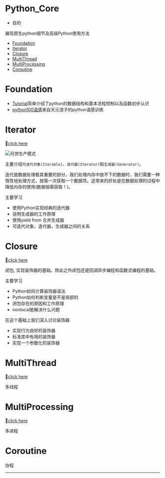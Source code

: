 # Python_Core
+ 目的

展现原生python细节及高级Python使用方法
<!-- vim-markdown-toc GFM -->

* [Foundation](#foundation)
* [Iterator](#iterator)
* [Closure](#closure)
* [MultiThread](#multithread)
* [MultiProcessing](#multiprocessing)
* [Coroutine](#coroutine)

<!-- vim-markdown-toc -->


# Foundation
+ [Tutorial][tutorial]简单介绍了python的数据结构和基本流程控制以及函数初步认识
+ [python100语感][python100]来自天元浪子的python语感训练

# Iterator
:rocket:[click here](/Iterator)

![月饼生产模式](https://i.loli.net/2021/01/11/YOMc7pdIgTablqX.gif)

主要介绍`可迭代对象(Iterable)`、`迭代器(Iterator)`和`生成器(Generator)`。

迭代是数据处理极其重要的部分，我们处理内存中放不下的数据时，我们需要一种惰性地处理方式，按需一次获取一个数据项。这带来的好处是在数据处理的过程中降低内存的使用(数据按需获取！)。

主要学习
- 使用Python实现经典的迭代器
- 说明生成器的工作原理
- 使用yield from 合并生成器
- 可迭代对象，迭代器，生成器之间的关系

# Closure
:rocket:[click here](./Closure)

闭包, 实现装饰器的基础。除此之外闭包还是回调异步编程和函数式编程的基础。

主要学习
- Python如何计算装饰器语法
- Python如何判断变量是不是局部的
- 闭包存在的原因和工作原理
- nonlocal能解决什么问题

在这个基础上我们深入讨论装饰器
- 实现行为良好的装饰器
- 标准库中有用的装饰器
- 实现一个参数化的装饰器

# MultiThread
:rocket:[click here](./MultiThread)

多线程

# MultiProcessing
:rocket:[click here]()

多进程

# Coroutine
协程

---
[tutorial]: https://nbviewer.jupyter.org/github/codebysandwich/Python_Core/blob/master/Foundation/Tutorial.ipynb

[python100]: https://github.com/codebysandwich/Python_Core/blob/master/Foundation/python100%E8%AF%AD%E6%84%9F.md
